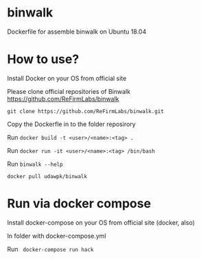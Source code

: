 # binwalk
Dockerfile for assemble binwalk on Ubuntu 18.04

# How to use?

Install Docker on your OS from official site

Please clone official repositories of Binwalk https://github.com/ReFirmLabs/binwalk
```
git clone https://github.com/ReFirmLabs/binwalk.git

```
Copy the Dockerfle in to the folder reposirory

Run ``` docker build -t <user>/<name>:<tag> . ```

Run ``` docker run -it <user>/<name>:<tag> /bin/bash ```

Run ``` binwalk --help ```

```docker pull udawpk/binwalk```

# Run via docker compose

Install docker-compose on your OS from official site (docker, also)

In folder with docker-compose.yml

Run ``` docker-compose run hack```
